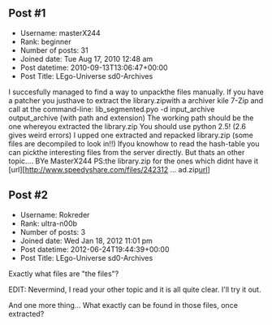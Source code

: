 ## Post #1
- Username: masterX244
- Rank: beginner
- Number of posts: 31
- Joined date: Tue Aug 17, 2010 12:48 am
- Post datetime: 2010-09-13T13:06:47+00:00
- Post Title: LEgo-Universe sd0-Archives

I succesfully managed to find a way to unpackthe files manually.
If you have a patcher you justhave to extract the library.zipwith a archiver kile 7-Zip and call at the command-line:
lib_segmented.pyo -d input_archive output_archive (with path and extension)
The working path should be the one whereyou extracted the library.zip
You should use python 2.5! (2.6 gives weird errors)
I upped one extracted and repacked library.zip (some files are decompiled to look in!!)
Ifyou knowhow to read the hash-table you can pickthe interesting files from the server directly.
But thats an other topic....
BYe
MasterX244
PS:the library.zip for the ones which didnt have it
[url][http://www.speedyshare.com/files/242312 ... ad.zip[url](http://www.speedyshare.com/files/24231210/library_upload.zip%5Burl)]
## Post #2
- Username: Rokreder
- Rank: ultra-n00b
- Number of posts: 3
- Joined date: Wed Jan 18, 2012 11:01 pm
- Post datetime: 2012-06-24T19:44:39+00:00
- Post Title: LEgo-Universe sd0-Archives

Exactly what files are "the files"?

EDIT:
Nevermind, I read your other topic and it is all quite clear.
I'll try it out.

And one more thing... What exactly can be found in those files, once extracted?
